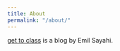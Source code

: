 ```yaml
---
title: About
permalink: "/about/"
---
```


[get to class](https://fheduemil.github.io/) is a blog by Emil Sayahi.